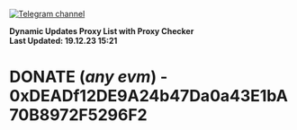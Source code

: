 [![Telegram channel](https://img.shields.io/endpoint?url=https://runkit.io/damiankrawczyk/telegram-badge/branches/master?url=https://t.me/n4z4v0d)](https://t.me/n4z4v0d) 

**Dynamic Updates Proxy List with Proxy Checker**  
**Last Updated: 19.12.23 15:21**

# DONATE (_any evm_) - 0xDEADf12DE9A24b47Da0a43E1bA70B8972F5296F2
